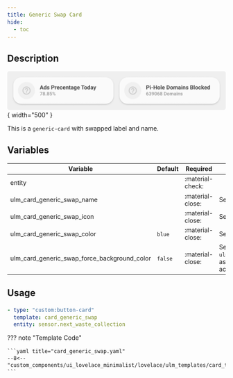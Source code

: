 ```yaml
---
title: Generic Swap Card
hide:
  - toc
---
```


<!-- markdownlint-disable MD046 -->

## Description

![example-image](../../assets/img/ulm_cards/card_generic_swap.png){ width="500" }

This is a `generic-card` with swapped label and name.

## Variables

| Variable                                     | Default | Required         | Notes                                                                   |
| -------------------------------------------- | ------- | ---------------- | ----------------------------------------------------------------------- |
| entity                                       |         | :material-check: |                                                                         |
| ulm_card_generic_swap_name                   |         | :material-close: | Set custom Name                                                         |
| ulm_card_generic_swap_icon                   |         | :material-close: | Set custom Icon                                                         |
| ulm_card_generic_swap_color                  | `blue`  | :material-close: | Set Custom Color                                                        |
| ulm_card_generic_swap_force_background_color | `false` | :material-close: | Set `ulm_card_generic_swap_color` as background color in active state ` |

## Usage

```yaml
- type: "custom:button-card"
  template: card_generic_swap
  entity: sensor.next_waste_collection
```

??? note "Template Code"

    ```yaml title="card_generic_swap.yaml"
    --8<-- "custom_components/ui_lovelace_minimalist/lovelace/ulm_templates/card_templates/cards/card_generic_swap.yaml"
    ```
